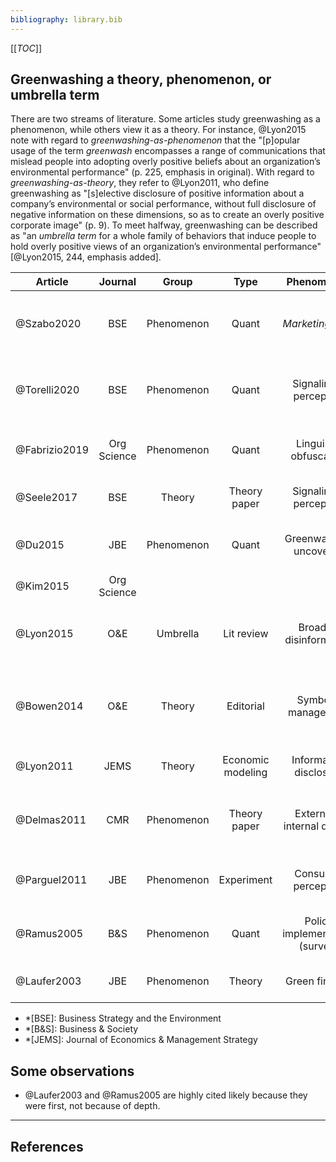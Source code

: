 ```yaml
---
bibliography: library.bib
---
```


[[_TOC_]]

## Greenwashing a theory, phenomenon, or umbrella term

There are two streams of literature. Some articles study greenwashing as a phenomenon, while others view it as a theory. For instance, @Lyon2015 note with regard to _greenwashing-as-phenomenon_ that the "[p]opular usage of the term _greenwash_ encompasses a range of communications that mislead people into adopting overly positive beliefs about an organization’s environmental performance" (p. 225, emphasis in original). With regard to _greenwashing-as-theory_, they refer to @Lyon2011, who define greenwashing as "[s]elective disclosure of positive information about a company’s environmental or social performance, without full disclosure of negative information on these dimensions, so as to create an overly positive corporate image" (p. 9). To meet halfway, greenwashing can be described as "an _umbrella term_ for a whole family of behaviors that induce people to hold overly positive views of an organization’s environmental performance" [@Lyon2015, 244, emphasis added]. 

| Article         | Journal | Group             | Type              | Phenomenon                     |  Summary |
| --------------- |:---:    |:---:              |:---:              |:------------:                  | ------------------------ |
| @Szabo2020      | BSE     | Phenomenon        | Quant             | _Marketing_ stuff              |                      Some complex individual perception stuff. |
| @Torelli2020    | BSE     | Phenomenon        | Quant             | Signaling & perception         |                      Greenwashing is distinctive to _consumers_ at different levels. |
| @Fabrizio2019   | Org Science | Phenomenon    | Quant             | Linguistic obfuscation         | Companies hide bad news in complexity |
| @Seele2017      | BSE     | Theory            | Theory paper      | Signaling & perception         |                      Almost a discovery of discourse.|
| @Du2015         | JBE     | Phenomenon        | Quant             | Greenwashing uncovered         |                          Markets react negatie to greenwashing ranking.|
| @Kim2015        | Org Science |
| @Lyon2015       | O&E     | Umbrella          | Lit review        | Broad--disinformation          |                       Rational perspective is well-defined, but literature is manifold. |
| @Bowen2014      | O&E     | Theory            | Editorial         | Symbolic management            |                  Symbolic management is not the same as lying, but ineffective! |
| @Lyon2011       | JEMS    | Theory            | Economic modeling | Information disclosure         |                   Greenwashing by _rational_ actors. |
| @Delmas2011     | CMR     | Phenomenon        | Theory paper      | External & internal drivers    |                       Causes of greenwashing at internal, org & individual level. |
| @Parguel2011    | JBE     | Phenomenon        | Experiment        | Consumer perception            |                          ESG ratings can influence consumer perception. |
| @Ramus2005      | B&S     | Phenomenon        | Quant             | Policy implementation (survey) |                        Do companies implement the policies they announce? |
| @Laufer2003     | JBE     | Phenomenon        | Theory            | Green finance                  |                       Greenwashing in _accounting_ literature. |

* *[BSE]: Business Strategy and the Environment
* *[B&S]: Business & Society
* *[JEMS]: Journal of Economics & Management Strategy

## Some observations

* @Laufer2003 and @Ramus2005 are highly cited likely because they were first, not because of depth.

---

## References